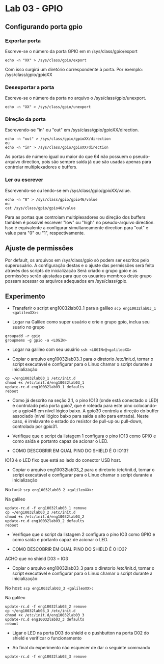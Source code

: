# Lab 03 - GPIO

## Configurando porta gpio

### Exportar porta

Escreve-se o número da porta GPIO em m /sys/class/gpio/export
```
echo -n "XX" > /sys/class/gpio/export
```
Com isso surgirá um diretório correspondente à porta. Por exemplo: /sys/class/gpio/gpioXX

### Desexportar a porta

Escreve-se o número da porta no arquivo o /sys/class/gpio/unexport.
```
echo -n "XX" > /sys/class/gpio/unexport
```

### Direção da porta

Escrevendo-se "in" ou "out" em /sys/class/gpio/gpioXX/direction.
```
echo -n "out" > /sys/class/gpio/gpioXX/direction
ou
echo -n "in" > /sys/class/gpio/gpioXX/direction
```

As portas de número igual ou maior do que 64 não possuem o pseudo-arquivo direction, pois são sempre saída já que são usadas apenas para controlar multiplexadores e buffers.

### Ler ou escrever

Escrevendo-se ou lendo-se em /sys/class/gpio/gpioXX/value.
```
echo -n "0" > /sys/class/gpio/gpio46/value
ou
cat /sys/class/gpio/gpio46/value
```
Para as portas que controlam multiplexadores ou direção dos buffers também é possível escrever "low" ou "high" no pseudo-arquivo direction. Isso é equivalente a configurar simultaneamente direction para "out" e value para "0" ou "1",  respectivamente.

## Ajuste de permissões

Por default, os arquivos em /sys/class/gpio só podem ser escritos pelo superusuário.
A configuração destas e o ajuste das permissões será feito através dos scripts de inicialização
Será criado o grupo gpio e as permissões serão ajustadas para que os usuários membros deste grupo possam acessar os arquivos adequados em /sys/class/gpio.


## Experimento 

* Transferir o script eng10032lab03_1 para a galileo
`scp eng10032lab03_1 <galileoXX>:`

* Logar na Galileo como super usuário e crie o grupo gpio, inclua seu suario no grupo

```
groupadd -r gpio
groupmems -g gpio -a <LOGIN>
```

* Logar na galileo com seu usuário
`ssh <LOGIN>@<galileoXX>`

* Copiar o arquivo eng10032lab03_1 para o diretorio /etc/init.d, tornar o script executável e configurar para o Linux chamar o script durante a inicialização
```
cp ~/eng10032lab03_1 /etc/init.d
chmod +x /etc/init.d/eng10032lab03_1
update-rc.d eng10032lab03_1 defaults
reboot
```

* Como já descrito na seção 2.1, o pino IO13 (onde está conectado o LED) é controlado pela porta gpio7, que é roteada para este pino colocando-se a gpio46 em nível lógico baixo. A gpio30 controla a direção do buffer associado (nível lógico baixo para saída e alto para entrada). Neste caso, é irrelavante o estado do resistor de pull-up ou pull-down, controlado por gpio31.

* Verifique que o script da listagem 1 configura o pino IO13 como GPIO e como saída e portanto capaz de acionar o LED.

* COMO DESCOBRIR EM QUAL PINO DO SHIELD É O IO13? 

IO13 é o LED fixo que está ao lado do conector USB host.

* Copiar o arquivo eng10032lab03_2 para o diretorio /etc/init.d, tornar o script executável e configurar para o Linux chamar o script durante a inicialização

No host:
`scp eng10032lab03_2 <galileoXX>:`

Na galileo
```
update-rc.d -f eng10032lab03_1 remove
cp ~/eng10032lab03_2 /etc/init.d
chmod +x /etc/init.d/eng10032lab03_2
update-rc.d eng10032lab03_2 defaults
reboot
```

* Verifique que o script da listagem 2 configura o pino IO3 como GPIO e como saída e portanto capaz de acionar o LED.

* COMO DESCOBRIR EM QUAL PINO DO SHIELD É O IO3? 

ACHO que no shield D03 = IO3

* Copiar o arquivo eng10032lab03_3 para o diretorio /etc/init.d, tornar o script executável e configurar para o Linux chamar o script durante a inicialização

No host:
`scp eng10032lab03_3 <galileoXX>:`

Na galileo
```
update-rc.d -f eng10032lab03_2 remove
cp ~/eng10032lab03_3 /etc/init.d
chmod +x /etc/init.d/eng10032lab03_3
update-rc.d eng10032lab03_3 defaults
reboot
```

* Ligar o LED na porta D03 do shield e o pushbutton na porta D02 do shield e verificar o funcionamento

* Ao final do experimento não esquecer de dar o seguinte commando

`update-rc.d -f eng10032lab03_3 remove`
